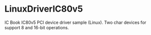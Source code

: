 # LinuxDriverIC80v5

IC Book IC80v5 PCI device driver sample (Linux). 
Two char devices for support 8 and 16-bit operations.








